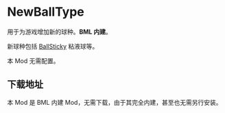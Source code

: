 # NewBallType

用于为游戏增加新的球种。**BML 内建**。

新球种包括 [BallSticky](BallSticky.md) 粘液球等。

本 Mod 无需配置。

## 下载地址

本 Mod 是 BML 内建 Mod，无需下载，由于其完全内建，甚至也无需另行安装。

